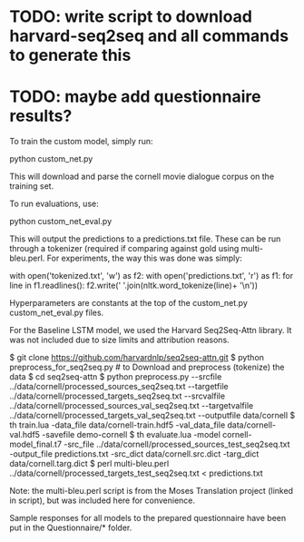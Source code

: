 # TODO: write script to download harvard-seq2seq and all commands to generate this
# TODO: maybe add questionnaire results?


To train the custom model, simply run:

python custom_net.py

This will download and parse the cornell movie dialogue corpus on the training set.

To run evaluations, use:

python custom_net_eval.py

This will output the predictions to a predictions.txt file. These can be run through a tokenizer (required if comparing against gold using multi-bleu.perl. For experiments, the way this was done was simply:

with open('tokenized.txt', 'w') as f2:
    with open('predictions.txt', 'r') as f1:
        for line in f1.readlines():
            f2.write(' '.join(nltk.word_tokenize(line)+ '\n'))

Hyperparameters are constants at the top of the custom_net.py custom_net_eval.py files.

For the Baseline LSTM model, we used the Harvard Seq2Seq-Attn library. It was not included due to size limits and attribution reasons.

$ git clone https://github.com/harvardnlp/seq2seq-attn.git
$ python preprocess_for_seq2seq.py # to Download and preprocess (tokenize) the data
$ cd seq2seq-attn
$ python preprocess.py --srcfile ../data/cornell/processed_sources_seq2seq.txt --targetfile ../data/cornell/processed_targets_seq2seq.txt  --srcvalfile ../data/cornell/processed_sources_val_seq2seq.txt --targetvalfile ../data/cornell/processed_targets_val_seq2seq.txt --outputfile data/cornell
$ th train.lua -data_file data/cornell-train.hdf5 -val_data_file data/cornell-val.hdf5 -savefile demo-cornell
$ th evaluate.lua -model cornell-model_final.t7 -src_file ../data/cornell/processed_sources_test_seq2seq.txt -output_file predictions.txt -src_dict data/cornell.src.dict -targ_dict data/cornell.targ.dict
$ perl multi-bleu.perl ../data/cornell/processed_targets_test_seq2seq.txt < predictions.txt

Note: the multi-bleu.perl script is from the Moses Translation project (linked in script), but was included here for convenience.

Sample responses for all models to the prepared questionnaire have been put in the Questionnaire/* folder.
